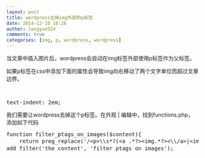 ```yaml
---
layout: post
title: wordpress去掉img外部的p标签
date: 2014-12-10 16:26
author: lengyue524
comments: true
categories: [img, p, wordpress, wordpress]
---
```

<p>
	当文章中插入图片后，wordpress会自动在img标签外部使用p标签作为父标签。
</p>
<p>
	如果p标签在css中添加下面的属性会导致img向右移动了两个文字单位而超过文章边界。
</p>
<p>
	<br />
</p>
<pre class="prettyprint lang-css">text-indent: 2em;</pre>
我们需要让wordpress去掉这个p标签。在外观 | 编辑中，找到functions.php，添加如下代码
<pre class="prettyprint lang-js">function filter_ptags_on_images($content){
    return preg_replace('<span style="line-height:1.5;">/&lt;p&gt;\\s*?(&lt;a .*?&gt;&lt;img.*?&gt;&lt;\\/a&gt;|&lt;img.*?&gt;)?\\s*&lt;\\/p&gt;/s</span><span style="line-height:1.5;">', '\1\2\3', $content);</span> }
add_filter('the_content', 'filter_ptags_on_images');</pre>
<p>
	<br />
</p>
